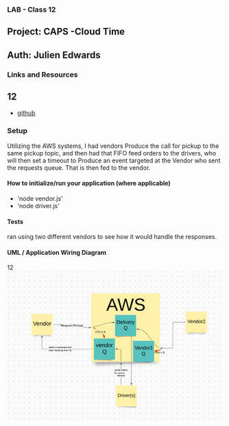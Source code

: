 ### LAB - Class 12

## Project: CAPS -Cloud Time
## Auth: Julien Edwards

### Links and Resources


## 12

- [github](https://github.com/TrunkOfUkuleles/caps-cloud)


### Setup

Utilizing the AWS systems, I had vendors Produce the call for pickup to the same pickup topic, and then had that FIFO feed orders to the drivers, who will then set a timeout to Produce an event targeted at the Vendor who sent the requests queue. That is then fed to the vendor. 

#### How to initialize/run your application (where applicable)

- 'node vendor.js'
- 'node driver.js'

#### Tests
ran using two different vendors to see how it would handle the responses. 
#### UML / Application Wiring Diagram

12
![setp1-UML](./UML19.jpg)

